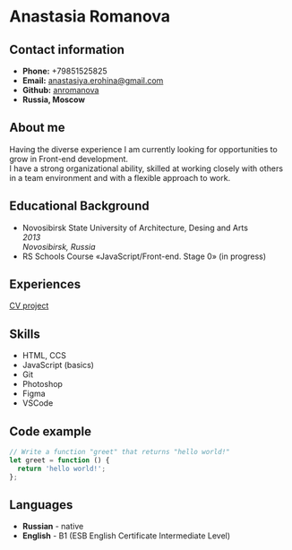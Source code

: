 # Anastasia Romanova
## Contact information
* **Phone:** +79851525825
* **Email:** anastasiya.erohina@gmail.com
* **Github:** [anromanova](https://github.com/anromanova "Github account")
* **Russia, Moscow**

## About me
Having the diverse experience I am currently looking for opportunities to grow in Front-end development.\
I have a strong organizational ability, skilled at working closely with others in a team environment and with a flexible approach to work.

## Educational Background
 * Novosibirsk State University of Architecture, Desing and Arts\
*2013\
Novosibirsk, Russia*
* RS Schools Course «JavaScript/Front-end. Stage 0» (in progress)

## Experiences
[CV project](https://github.com/anromanova/rsschool-cv "CV project")

## Skills
* HTML, CCS
* JavaScript (basics)
* Git
* Photoshop
* Figma
* VSCode

## Code example
```javascript
// Write a function "greet" that returns "hello world!"
let greet = function () {
  return 'hello world!';
};
```

## Languages
* **Russian** - native
* **English** - B1 (ESB English Certificate Intermediate Level)

